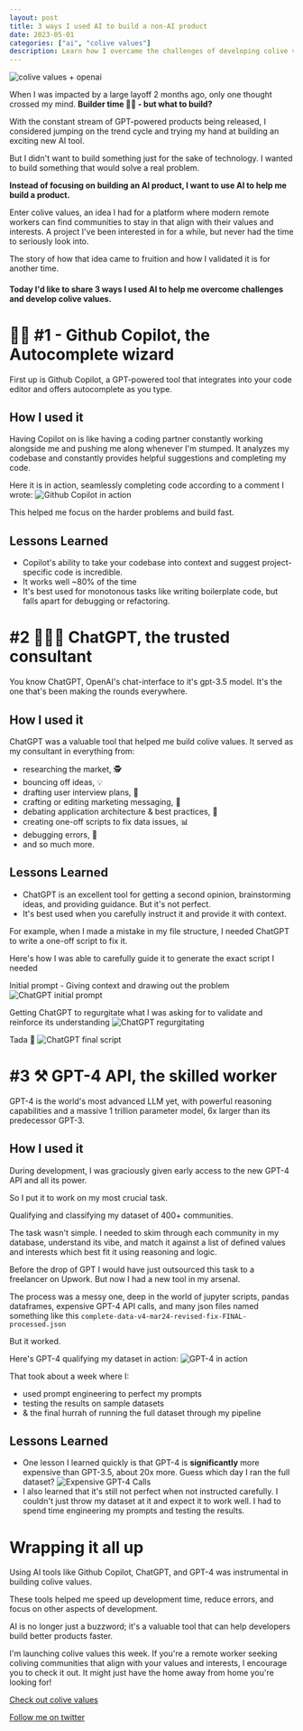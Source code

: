 ```yaml
---
layout: post
title: 3 ways I used AI to build a non-AI product
date: 2023-05-01
categories: ["ai", "colive values"]
description: Learn how I overcame the challenges of developing colive values, a platform for remote workers to find communities that align with their values and interests, by using cutting-edge AI tools and techniques.
---
```

![colive values + openai](https://alsado.ca/assets/img/article_imgs/openai_colivevalues.png)

When I was impacted by a large layoff 2 months ago, only one thought crossed my mind. **Builder time 👷‍♂️ - but what to build?**

With the constant stream of GPT-powered products being released, I considered jumping on the trend cycle and trying my hand at building an exciting new AI tool.

But I didn't want to build something just for the sake of technology. I wanted to build something that would solve a real problem.

**Instead of focusing on building an AI product, I want to use AI to help me build a product.**

Enter colive values, an idea I had for a platform where modern remote workers can find communities to stay in that align with their values and interests. A project I've been interested in for a while, but never had the time to seriously look into.

The story of how that idea came to fruition and how I validated it is for another time.

#### Today I'd like to share 3 ways I used AI to help me overcome challenges and develop colive values.

# 🧙‍♂️ #1 - Github Copilot, the Autocomplete wizard
First up is Github Copilot, a GPT-powered tool that integrates into your code editor and offers autocomplete as you type. 

## How I used it
Having Copilot on is like having a coding partner constantly working alongside me and pushing me along whenever I'm stumped. It analyzes my codebase and constantly provides helpful suggestions and completing my code.

Here it is in action, seamlessly completing code according to a comment I wrote:
![Github Copilot in action](https://alsado.ca/assets/img/article_imgs/github-copilot.gif)

This helped me focus on the harder problems and build fast.

## Lessons Learned
- Copilot's ability to take your codebase into context and suggest project-specific code is incredible.
- It works well ~80% of the time
- It's best used for monotonous tasks like writing boilerplate code, but falls apart for debugging or refactoring.

# #2 👩🏻‍💻 ChatGPT, the trusted consultant
You know ChatGPT, OpenAI's chat-interface to it's gpt-3.5 model. It's the one that's been making the rounds everywhere.

## How I used it
ChatGPT was a valuable tool that helped me build colive values. It served as my consultant in everything from:
- researching the market, 🕵️
- bouncing off ideas, 💡
- drafting user interview plans, 📝
- crafting or editing marketing messaging, 💬
- debating application architecture & best practices, 🔐
- creating one-off scripts to fix data issues, 📊
- debugging errors, 🐞
- and so much more.

## Lessons Learned
- ChatGPT is an excellent tool for getting a second opinion, brainstorming ideas, and providing guidance. But it's not perfect.
- It's best used when you carefully instruct it and provide it with context.

For example, when I made a mistake in my file structure, I needed ChatGPT to write a one-off script to fix it. 

Here's how I was able to carefully guide it to generate the exact script I needed

Initial prompt - Giving context and drawing out the problem
![ChatGPT initial prompt](https://alsado.ca/assets/img/article_imgs/chatgpt-initial-prompt.png)

Getting ChatGPT to regurgitate what I was asking for to validate and reinforce its understanding
![ChatGPT regurgitating](https://alsado.ca/assets/img/article_imgs/chatgpt-regurgitating.png)

Tada 🎉
![ChatGPT final script](https://alsado.ca/assets/img/article_imgs/chatgpt-final-answer.png)

# #3 ⚒️ GPT-4 API, the skilled worker
GPT-4 is the world's most advanced LLM yet, with powerful reasoning capabilities and a massive 1 trillion parameter model, 6x larger than its predecessor GPT-3.

## How I used it
During development, I was graciously given early access to the new GPT-4 API and all its power. 

So I put it to work on my most crucial task. 

Qualifying and classifying my dataset of 400+ communities.

The task wasn't simple. I needed to skim through each community in my database, understand its vibe, and match it against a list of defined values and interests which best fit it using reasoning and logic.

Before the drop of GPT I would have just outsourced this task to a freelancer on Upwork. But now I had a new tool in my arsenal.

The process was a messy one, deep in the world of jupyter scripts, pandas dataframes, expensive GPT-4 API calls, and many json files named something like this `complete-data-v4-mar24-revised-fix-FINAL-processed.json`

But it worked.

Here's GPT-4 qualifying my dataset in action:
![GPT-4 in action](https://alsado.ca/assets/img/article_imgs/gpt4-in-action.png)

That took about a week where I:
- used prompt engineering to perfect my prompts
- testing the results on sample datasets
- & the final hurrah of running the full dataset through my pipeline

## Lessons Learned
- One lesson I learned quickly is that GPT-4 is **significantly** more expensive than GPT-3.5, about 20x more.
Guess which day I ran the full dataset?
![Expensive GPT-4 Calls](https://alsado.ca/assets/img/article_imgs/gpt4-billing.png)
- I also learned that it's still not perfect when not instructed carefully. I couldn't just throw my dataset at it and expect it to work well. I had to spend time engineering my prompts and testing the results.


# Wrapping it all up
Using AI tools like Github Copilot, ChatGPT, and GPT-4 was instrumental in building colive values. 

These tools helped me speed up development time, reduce errors, and focus on other aspects of development. 

AI is no longer just a buzzword; it's a valuable tool that can help developers build better products faster. 

I'm launching colive values this week. If you're a remote worker seeking coliving communities that align with your values and interests, I encourage you to check it out. It might just have the home away from home you're looking for!

[Check out colive values](https://colivevalues.com)

[Follow me on twitter](https://twitter.com/themajd_)